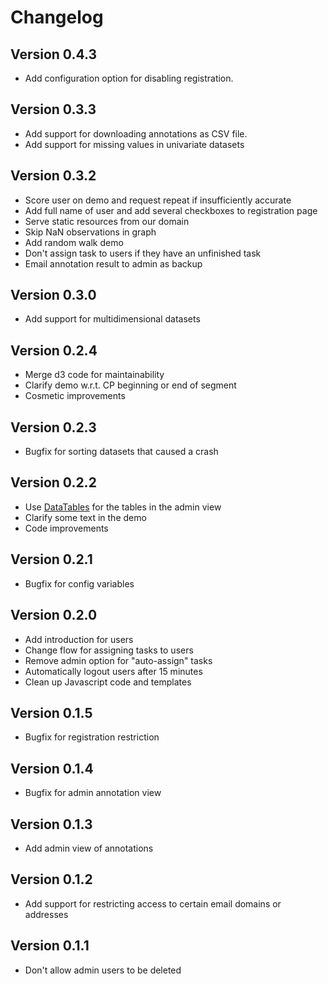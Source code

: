 # Changelog

## Version 0.4.3

* Add configuration option for disabling registration.

## Version 0.3.3

* Add support for downloading annotations as CSV file.
* Add support for missing values in univariate datasets

## Version 0.3.2

* Score user on demo and request repeat if insufficiently accurate
* Add full name of user and add several checkboxes to registration page
* Serve static resources from our domain
* Skip NaN observations in graph
* Add random walk demo
* Don't assign task to users if they have an unfinished task
* Email annotation result to admin as backup

## Version 0.3.0

* Add support for multidimensional datasets

## Version 0.2.4

* Merge d3 code for maintainability
* Clarify demo w.r.t. CP beginning or end of segment
* Cosmetic improvements

## Version 0.2.3

* Bugfix for sorting datasets that caused a crash

## Version 0.2.2

* Use [DataTables](https://datatables.net/) for the tables in the admin view
* Clarify some text in the demo
* Code improvements

## Version 0.2.1

* Bugfix for config variables

## Version 0.2.0

* Add introduction for users
* Change flow for assigning tasks to users
* Remove admin option for "auto-assign" tasks
* Automatically logout users after 15 minutes
* Clean up Javascript code and templates

## Version 0.1.5

* Bugfix for registration restriction

## Version 0.1.4

* Bugfix for admin annotation view

## Version 0.1.3

* Add admin view of annotations

## Version 0.1.2

* Add support for restricting access to certain email domains or addresses

## Version 0.1.1

* Don't allow admin users to be deleted
